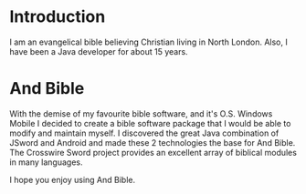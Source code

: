 # Introduction #

I am an evangelical bible believing Christian living in North London.  Also, I have been a Java developer for about 15 years.

# And Bible #

With the demise of my favourite bible software, and it's O.S. Windows Mobile I decided to create a bible software package that I would be able to modify and maintain myself.  I discovered the great Java combination of JSword and Android and made these 2 technologies the base for And Bible.  The Crosswire Sword project provides an excellent array of biblical modules in many languages.

I hope you enjoy using And Bible.